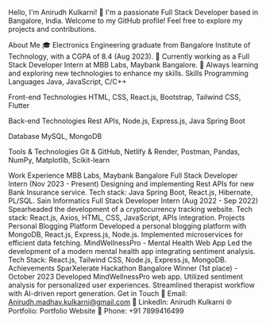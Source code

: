 Hello, I'm Anirudh Kulkarni! 👋
I'm a passionate Full Stack Developer based in Bangalore, India. Welcome to my GitHub profile! Feel free to explore my projects and contributions.

About Me
🎓 Electronics Engineering graduate from Bangalore Institute of Technology, with a CGPA of 8.4 (Aug 2023).
💼 Currently working as a Full Stack Developer Intern at MBB Labs, Maybank Bangalore.
🌱 Always learning and exploring new technologies to enhance my skills.
Skills
Programming Languages
Java, JavaScript, C/C++

Front-end Technologies
HTML, CSS, React.js, Bootstrap, Tailwind CSS, Flutter

Back-end Technologies
Rest APIs, Node.js, Express.js, Java Spring Boot

Database
MySQL, MongoDB

Tools & Technologies
Git & GitHub, Netlify & Render, Postman, Pandas, NumPy, Matplotlib, Scikit-learn

Work Experience
MBB Labs, Maybank Bangalore
Full Stack Developer Intern (Nov 2023 - Present)
Designing and implementing Rest APIs for new Bank Insurance service.
Tech stack: Java Spring Boot, React.js, Hibernate, PL/SQL.
Sain Informatics
Full Stack Developer Intern (Aug 2022 - Sep 2022)
Spearheaded the development of a cryptocurrency tracking website.
Tech stack: React.js, Axios, HTML, CSS, JavaScript, APIs integration.
Projects
Personal Blogging Platform
Developed a personal blogging platform with MongoDB, React.js, Express.js, Node.js.
Implemented microservices for efficient data fetching.
MindWellnessPro - Mental Health Web App
Led the development of a modern mental health app integrating sentiment analysis.
Tech Stack: React.js, Tailwind CSS, Node.js, Express.js, MongoDB.
Achievements
SparXelerate Hackathon Bangalore
Winner (1st place) - October 2023
Developed MindWellnessPro web app.
Utilized sentiment analysis for personalized user experiences.
Streamlined therapist workflow with AI-driven report generation.
Get in Touch
📧 Email: Anirudh.madhav.kulkarni@gmail.com
💼 LinkedIn: Anirudh Kulkarni
🌐 Portfolio: Portfolio Website
📱 Phone: +91 7899416499

